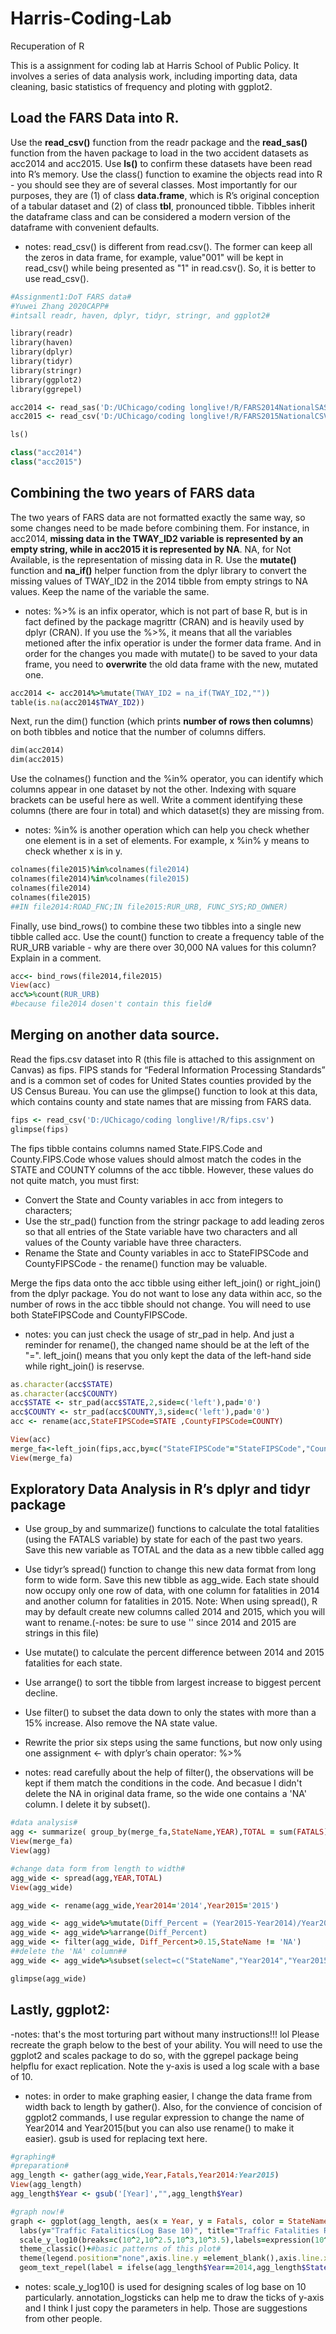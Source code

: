 # Harris-Coding-Lab
Recuperation of R 

This is a assignment for coding lab at Harris School of Public Policy. It involves a series of data analysis work, including importing data, data cleaning, basic statistics of frequency and ploting with ggplot2. 

## Load the FARS Data into R.
Use the **read_csv()** function from the readr package and the **read_sas()** function from the haven package
to load in the two accident datasets as acc2014 and acc2015. Use **ls()** to confirm these datasets have been
read into R’s memory. Use the class() function to examine the objects read into R - you should see they are of several classes.
Most importantly for our purposes, they are (1) of class **data.frame**, which is R’s original conception of
a tabular dataset and (2) of class **tbl**, pronounced tibble. Tibbles inherit the dataframe class and can be
considered a modern version of the dataframe with convenient defaults. 

- notes: read_csv() is different from read.csv(). The former can keep all the zeros in data frame,  for example, value"001" will be kept in read_csv() while being presented as "1" in read.csv(). So, it is better to use read_csv().

```ruby
#Assignment1:DoT FARS data#
#Yuwei Zhang 2020CAPP#
#intsall readr, haven, dplyr, tidyr, stringr, and ggplot2#

library(readr)
library(haven)
library(dplyr)
library(tidyr)
library(stringr)
library(ggplot2)
library(ggrepel)

acc2014 <- read_sas('D:/UChicago/coding longlive!/R/FARS2014NationalSAS/accident.sas7bdat')
acc2015 <- read_csv('D:/UChicago/coding longlive!/R/FARS2015NationalCSV/accident.csv')

ls()

class("acc2014")
class("acc2015")
```
## Combining the two years of FARS data
The two years of FARS data are not formatted exactly the same way, so some changes need to be made
before combining them. For instance, in acc2014, **missing data in the TWAY_ID2 variable is represented by an
empty string, while in acc2015 it is represented by NA**. NA, for Not Available, is the representation of missing
data in R.
Use the **mutate()** function and **na_if()** helper function from the dplyr library to convert the missing values
of TWAY_ID2 in the 2014 tibble from empty strings to NA values. Keep the name of the variable the same.

- notes: %>% is an infix operator, which is not part of base R, but is in fact defined by the package magrittr (CRAN) and is heavily used by dplyr (CRAN). If you use the %>%, it means that all the variables metioned after the infix operatior is under the former data frame. And in order for the changes you made with mutate() to be saved to your data frame, you need to **overwrite** the old data frame with the new, mutated one. 

```ruby
acc2014 <- acc2014%>%mutate(TWAY_ID2 = na_if(TWAY_ID2,""))
table(is.na(acc2014$TWAY_ID2))
```

Next, run the dim() function (which prints **number of rows then columns**) on both tibbles and notice that
the number of columns differs.
```ruby
dim(acc2014)
dim(acc2015)
```

Use the colnames() function and the %in% operator, you can identify which columns appear in one dataset
by not the other. Indexing with square brackets can be useful here as well. Write a comment identifying
these columns (there are four in total) and which dataset(s) they are missing from.

- notes: %in% is another operation which can help you check whether one element is in a set of elements. For example, x %in% y means to check whether x is in y. 

```ruby
colnames(file2015)%in%colnames(file2014)
colnames(file2014)%in%colnames(file2015)
colnames(file2014)
colnames(file2015)
##IN file2014:ROAD_FNC;IN file2015:RUR_URB, FUNC_SYS;RD_OWNER)
```

Finally, use bind_rows() to combine these two tibbles into a single new tibble called acc. Use the count()
function to create a frequency table of the RUR_URB variable - why are there over 30,000 NA values for this
column? Explain in a comment.

```ruby
acc<- bind_rows(file2014,file2015)
View(acc)
acc%>%count(RUR_URB)
#because file2014 dosen't contain this field#
```

## Merging on another data source.
Read the fips.csv dataset into R (this file is attached to this assignment on Canvas) as fips. FIPS stands for
“Federal Information Processing Standards” and is a common set of codes for United States counties provided
by the US Census Bureau. You can use the glimpse() function to look at this data, which contains county
and state names that are missing from FARS data.

```ruby
fips <- read_csv('D:/UChicago/coding longlive!/R/fips.csv')
glimpse(fips)
```
The fips tibble contains columns named State.FIPS.Code and County.FIPS.Code whose values should
almost match the codes in the STATE and COUNTY columns of the acc tibble. However, these values do not
quite match, you must first:
- Convert the State and County variables in acc from integers to characters;
- Use the str_pad() function from the stringr package to add leading zeros so that all entries of the
State variable have two characters and all values of the County variable have three characters.
- Rename the State and County variables in acc to StateFIPSCode and CountyFIPSCode - the rename()
function may be valuable.

Merge the fips data onto the acc tibble using either left_join() or right_join() from the dplyr package.
You do not want to lose any data within acc, so the number of rows in the acc tibble should not change.
You will need to use both StateFIPSCode and CountyFIPSCode.

- notes: you can just check the usage of str_pad in help. And just a reminder for rename(), the changed name should be at the left of the "=". left_join() means that you only kept the data of the left-hand side while right_join() is reservse.

```ruby
as.character(acc$STATE)
as.character(acc$COUNTY)
acc$STATE <- str_pad(acc$STATE,2,side=c('left'),pad='0')
acc$COUNTY <- str_pad(acc$COUNTY,3,side=c('left'),pad='0')
acc <- rename(acc,StateFIPSCode=STATE ,CountyFIPSCode=COUNTY)

View(acc)
merge_fa<-left_join(fips,acc,by=c("StateFIPSCode"="StateFIPSCode","CountyFIPSCode"="CountyFIPSCode"))
View(merge_fa)
```

## Exploratory Data Analysis in R’s dplyr and tidyr package
- Use group_by and summarize() functions to calculate the total fatalities (using the FATALS variable)
by state for each of the past two years. Save this new variable as TOTAL and the data as a new tibble
called agg
- Use tidyr’s spread() function to change this new data format from long form to wide form. Save this
new tibble as agg_wide. Each state should now occupy only one row of data, with one column for
fatalities in 2014 and another column for fatalities in 2015.
Note: When using spread(), R may by default create new columns called 2014 and 2015, which you will
want to rename.(-notes: be sure to use '' since 2014 and 2015 are strings in this file)
- Use mutate() to calculate the percent difference between 2014 and 2015 fatalities for each state.
- Use arrange() to sort the tibble from largest increase to biggest percent decline.
- Use filter() to subset the data down to only the states with more than a 15% increase. Also remove
the NA state value.
- Rewrite the prior six steps using the same functions, but now only using one assignment <- with dplyr’s
chain operator: %>%

- notes: read carefully about the help of filter(), the observations will be kept if them match the conditions in the code. And becasue I didn't delete the NA in original data frame, so the wide one contains a 'NA' column. I delete it by subset().            

```ruby
#data analysis#
agg <- summarize( group_by(merge_fa,StateName,YEAR),TOTAL = sum(FATALS))
View(merge_fa)
View(agg)

#change data form from length to width#
agg_wide <- spread(agg,YEAR,TOTAL)
View(agg_wide)

agg_wide <- rename(agg_wide,Year2014='2014',Year2015='2015')

agg_wide <- agg_wide%>%mutate(Diff_Percent = (Year2015-Year2014)/Year2014)
agg_wide <- agg_wide%>%arrange(Diff_Percent)
agg_wide <- filter(agg_wide, Diff_Percent>0.15,StateName != 'NA')
##delete the 'NA' column##
agg_wide <- agg_wide%>%subset(select=c("StateName","Year2014","Year2015","Diff_Percent"))

glimpse(agg_wide)
```
## Lastly, ggplot2:
-notes: that's the most torturing part without many instructions!!! lol
Please recreate the graph below to the best of your ability. You will need to use the ggplot2 and scales
package to do so, with the ggrepel package being helpflu for exact replication. Note the y-axis is used a log
scale with a base of 10.

- notes: in order to make graphing easier, I change the data frame from width back to length by gather(). Also, for the convience of concision of ggplot2 commands, I use regular expression to change the name of Year2014 and Year2015(but you can also use rename() to make it easier). gsub is used for replacing text here. 

```ruby
#graphing#
#preparation#
agg_length <- gather(agg_wide,Year,Fatals,Year2014:Year2015)
View(agg_length)
agg_length$Year <- gsub('[Year]',"",agg_length$Year)

#graph now!#
graph <- ggplot(agg_length, aes(x = Year, y = Fatals, color = StateName, group = StateName)) + geom_line()+#basic plots#
  labs(y="Traffic Fatalitics(Log Base 10)", title="Traffic Fatalities Rise in Many States", subtitle="13 States Saw a 15% or Greater Rise in Traffic Fatalities",caption  ="DoT  FARS  Data")+##ylabs+title+subtitle+caption#
  scale_y_log10(breaks=c(10^2,10^2.5,10^3,10^3.5),labels=expression(10^{2},10^{2.5},10^{3},10^{3.5}))+annotation_logticks(base=10,sides="l",scaled=TRUE,short = unit(0.1, "cm"), mid = unit(0.2, "cm"), long = unit(0.3, "cm"),color="black")+#modification fo y-axis#
  theme_classic()+#basic patterns of this plot#
  theme(legend.position="none",axis.line.y =element_blank(),axis.line.x = element_blank())+#no legend, no x-axis and y-axis line#
  geom_text_repel(label = ifelse(agg_length$Year==2014,agg_length$StateName,""),nudge_x  =-0.25,direction  ="y",hjust  =0)#label for StateName only once#
  ```
  - notes: scale_y_log10() is used for designing scales of log base on 10 particularly. annotation_logsticks can help me to draw the ticks of y-axis and I think I just copy the parameters in help. Those are suggestions from other people. 
